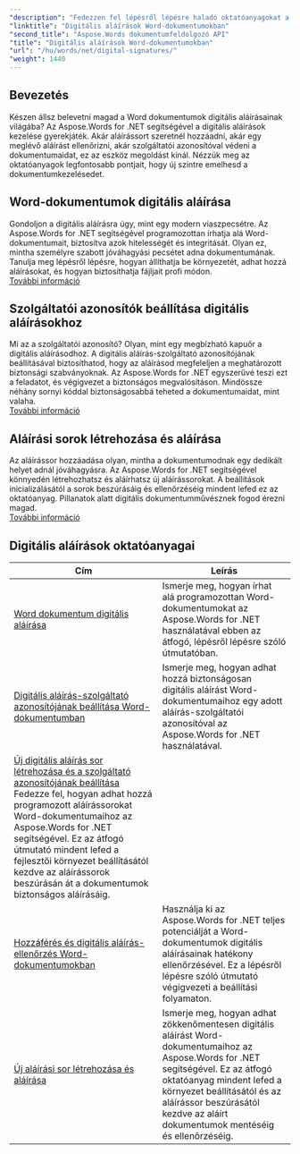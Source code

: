 ```yaml
---
"description": "Fedezzen fel lépésről lépésre haladó oktatóanyagokat a digitális aláírások aláírásáról, ellenőrzéséről és kezeléséről Word-dokumentumokban az Aspose.Words for .NET használatával."
"linktitle": "Digitális aláírások Word-dokumentumokban"
"second_title": "Aspose.Words dokumentumfeldolgozó API"
"title": "Digitális aláírások Word-dokumentumokban"
"url": "/hu/words/net/digital-signatures/"
"weight": 1440
---
```


## Bevezetés

Készen állsz belevetni magad a Word dokumentumok digitális aláírásainak világába? Az Aspose.Words for .NET segítségével a digitális aláírások kezelése gyerekjáték. Akár aláírássort szeretnél hozzáadni, akár egy meglévő aláírást ellenőrizni, akár szolgáltatói azonosítóval védeni a dokumentumaidat, ez az eszköz megoldást kínál. Nézzük meg az oktatóanyagok legfontosabb pontjait, hogy új szintre emelhesd a dokumentumkezelésedet.

## Word-dokumentumok digitális aláírása  

Gondoljon a digitális aláírásra úgy, mint egy modern viaszpecsétre. Az Aspose.Words for .NET segítségével programozottan írhatja alá Word-dokumentumait, biztosítva azok hitelességét és integritását. Olyan ez, mintha személyre szabott jóváhagyási pecsétet adna dokumentumának. Tanulja meg lépésről lépésre, hogyan állíthatja be környezetét, adhat hozzá aláírásokat, és hogyan biztosíthatja fájljait profi módon.  
[További információ](./digitally-signing-word-document/)  

## Szolgáltatói azonosítók beállítása digitális aláírásokhoz  

Mi az a szolgáltatói azonosító? Olyan, mint egy megbízható kapuőr a digitális aláírásodhoz. A digitális aláírás-szolgáltató azonosítójának beállításával biztosíthatod, hogy az aláírásod megfeleljen a meghatározott biztonsági szabványoknak. Az Aspose.Words for .NET egyszerűvé teszi ezt a feladatot, és végigvezet a biztonságos megvalósításon. Mindössze néhány sornyi kóddal biztonságosabbá teheted a dokumentumaidat, mint valaha.  
[További információ](./set-digital-signature-provider-id/)  

## Aláírási sorok létrehozása és aláírása  

Az aláírássor hozzáadása olyan, mintha a dokumentumodnak egy dedikált helyet adnál jóváhagyásra. Az Aspose.Words for .NET segítségével könnyedén létrehozhatsz és aláírhatsz új aláírássorokat. A beállítások inicializálásától a sorok beszúrásáig és ellenőrzéséig mindent lefed ez az oktatóanyag. Pillanatok alatt digitális dokumentumművésznek fogod érezni magad.  
[További információ](./create-and-sign-new-signature-line/)  

 ## Digitális aláírások oktatóanyagai
| Cím | Leírás |
| --- | --- |
| [Word dokumentum digitális aláírása](./digitally-signing-word-document/) | Ismerje meg, hogyan írhat alá programozottan Word-dokumentumokat az Aspose.Words for .NET használatával ebben az átfogó, lépésről lépésre szóló útmutatóban. |
| [Digitális aláírás-szolgáltató azonosítójának beállítása Word-dokumentumban](./set-digital-signature-provider-id/) | Ismerje meg, hogyan adhat hozzá biztonságosan digitális aláírást Word-dokumentumaihoz egy adott aláírás-szolgáltatói azonosítóval az Aspose.Words for .NET használatával. |
| [Új digitális aláírás sor létrehozása és a szolgáltató azonosítójának beállítása](./create-new-digital-signature-line-and-set-provider-id/) Fedezze fel, hogyan adhat hozzá programozott aláírássorokat Word-dokumentumaihoz az Aspose.Words for .NET segítségével. Ez az átfogó útmutató mindent lefed a fejlesztői környezet beállításától kezdve az aláírássorok beszúrásán át a dokumentumok biztonságos aláírásáig. |
| [Hozzáférés és digitális aláírás-ellenőrzés Word-dokumentumokban](./access-and-digital-signature-verification/) | Használja ki az Aspose.Words for .NET teljes potenciálját a Word-dokumentumok digitális aláírásainak hatékony ellenőrzésével. Ez a lépésről lépésre szóló útmutató végigvezeti a beállítási folyamaton. |
| [Új aláírási sor létrehozása és aláírása](./create-and-sign-new-signature-line/) | Ismerje meg, hogyan adhat zökkenőmentesen digitális aláírást Word-dokumentumaihoz az Aspose.Words for .NET segítségével. Ez az átfogó oktatóanyag mindent lefed a környezet beállításától és az aláírássor beszúrásától kezdve az aláírt dokumentumok mentéséig és ellenőrzéséig. |